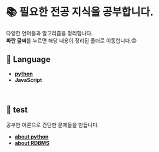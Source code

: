 # 📚 필요한 전공 지식을 공부합니다.
다양한 언어들과 알고리즘을 정리합니다.  
**파란 글씨**를 누르면 해당 내용이 정리된 폴더로 이동합니다.😊
<br>


## 📂 Language
- [**python**](./python)
- **JavaScript**
<br>


## 📝 test
공부한 이론으로 간단한 문제들을 만듭니다.
- [**about python**](./test/python)
- [**about RDBMS**](./test/RDBMS)
